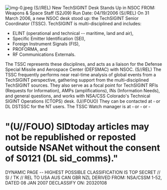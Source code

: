 ![img-0.jpeg](img-0.jpeg)
(S//REL) New TechSIGINT Desk Stands Up in NSOC
FROM:
Weapons \& Space Staff (S2J09)
Run Date: 04/19/2006
(S//REL) On 31 March 2006, a new NSOC desk stood up: the TechSIGINT Senior Coordinator (TSSC). TechSIGINT is multi-disciplined and includes:

- ELINT (operational and technical -- maritime, land and air),
- Specific Emitter Identification (SEI),
- Foreign Instrument Signals (FIS),
- PROFORMA, and
- RF Communications Externals.

The TSSC represents these disciplines, and acts as a liaison for the Defense Special Missile and Aerospace Center (DEFSMAC) with NSOC.
(S//REL) The TSSC frequently performs near real-time analysis of global events from a TechSIGINT perspective, gathering support from the multi-disciplined TechSIGINT sources. They also serve as a focal point for TechSIGINT RFIs (Requests for Information), AMPs (amplifications), INs (Information Needs), and general questions, and works with NSA/CSS Colorado's Technical SIGINT Operations (CTOPS) desk.
(U//FOUO) They can be contacted at $\square$ or DL DSTSSC for the NT users. The TSSC Watch manager is at $\square$ or $\square$ or $\square$

# "(U//FOUO) SIDtoday articles may not be republished or reposted outside NSANet without the consent of S0121 (DL sid_comms)." 

DYNAMIC PAGE -- HIGHEST POSSIBLE CLASSIFICATION IS TOP SECRET // SI / TK // REL TO USA AUS CAN GBR NZL DERIVED FROM: NSA/CSSM 1-52, DATED 08 JAN 2007 DECLASSIFY ON: 20320108
